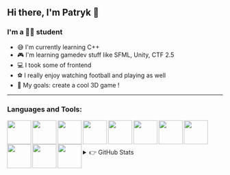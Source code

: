 ## Hi there, I'm Patryk 👋

### I'm a 👨‍💻 student

- 😅 I'm currently learning C++
- 🎮 I'm learning gamedev stuff like SFML, Unity, CTF 2.5
- 💻 I took some of frontend
- ⚽️ I really enjoy watching football and playing as well
- 🎯 My goals: create a cool 3D game !

---

### Languages and Tools:

<img align="left" width="56" src="https://img.icons8.com/color/48/000000/c-plus-plus-logo.png"/>
<img align="left" width="56" src="https://img.icons8.com/color/48/000000/html-5.png"/>
<img align="left" width="56" src="https://img.icons8.com/color/48/000000/css3.png"/>
<img align="left" width="56" src="https://img.icons8.com/color/48/000000/javascript.png"/>
<img align="left" width="56" src="https://img.icons8.com/color/48/000000/git.png"/>
<img align="left" width="56" src="https://img.icons8.com/fluent/48/000000/github.png"/>
<img align="left" width="56" src="https://img.icons8.com/ios-filled/50/000000/console.png"/>
<img align="left" width="56" src="https://img.icons8.com/color/48/000000/visual-studio.png"/>
<img align="left" width="56" src="https://img.icons8.com/fluent/48/000000/visual-studio-code-insides.png"/>
<img align="left" width="56" src="https://img.icons8.com/dusk/64/000000/database.png"/>
<img align="left" width="56" src="https://img.icons8.com/dusk/64/000000/ms-excel.png"/>

<br><br><br>

<details>
  <summary>👉 GitHub Stats </summary>

  ![Anurag's github stats](https://github-readme-stats.vercel.app/api?username=pabasroka)


</details>

